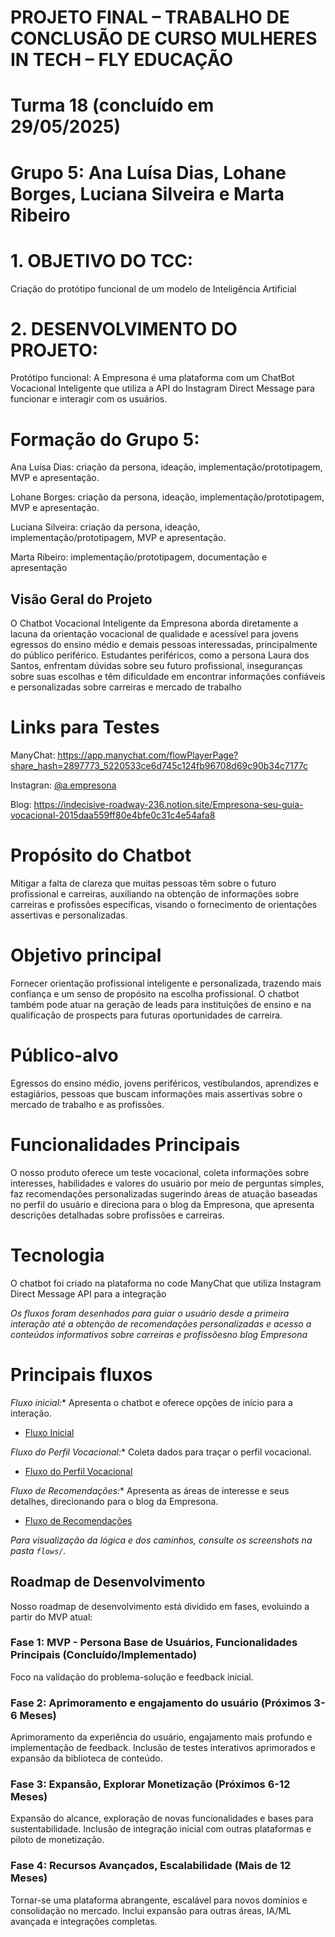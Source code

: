 # PROJETO FINAL – TRABALHO DE CONCLUSÃO DE CURSO MULHERES IN TECH – FLY EDUCAÇÃO
# Turma 18 (concluído em 29/05/2025)
# Grupo 5: Ana Luísa Dias, Lohane Borges, Luciana Silveira e Marta Ribeiro

# 1. OBJETIVO DO TCC: 
Criação do protótipo funcional de um modelo de Inteligência Artificial

# 2. DESENVOLVIMENTO DO PROJETO:
Protótipo funcional: A Empresona é uma plataforma com um ChatBot Vocacional Inteligente que utiliza a API do Instagram Direct Message para funcionar e interagir com os usuários.

# Formação do Grupo 5:
Ana Luísa Dias: criação da persona, ideação, implementação/prototipagem, MVP e apresentação.

Lohane Borges: criação da persona, ideação, implementação/prototipagem, MVP e apresentação.

Luciana Silveira: criação da persona, ideação, implementação/prototipagem, MVP e apresentação.

Marta Ribeiro: implementação/prototipagem, documentação e apresentação

## Visão Geral do Projeto
O Chatbot Vocacional Inteligente da Empresona aborda diretamente a lacuna da orientação vocacional de qualidade e acessível para jovens egressos do ensino médio e 
demais pessoas interessadas, principalmente do público periférico. Estudantes periféricos, como a persona Laura dos Santos, enfrentam dúvidas sobre seu futuro 
profissional, inseguranças sobre suas escolhas e têm dificuldade em encontrar informações confiáveis e personalizadas sobre carreiras e mercado de trabalho

# Links para Testes
ManyChat: https://app.manychat.com/flowPlayerPage?share_hash=2897773_5220533ce6d745c124fb96708d69c90b34c7177c

Instagran: [@a.empresona](https://www.instagram.com/a.empresona/)

Blog: https://indecisive-roadway-236.notion.site/Empresona-seu-guia-vocacional-2015daa559ff80e4bfe0c31c4e54afa8 

# Propósito do Chatbot
Mitigar a falta de clareza que muitas pessoas têm sobre o futuro profissional e carreiras, auxiliando na obtenção de informações sobre carreiras e profissões específicas, 
visando o fornecimento de orientações assertivas e personalizadas.

# Objetivo principal 
Fornecer orientação profissional inteligente e personalizada, trazendo mais confiança e um senso de propósito na escolha profissional. O chatbot também pode atuar 
na geração de leads para instituições de ensino e na qualificação de prospects para futuras oportunidades de carreira.

# Público-alvo
Egressos do ensino médio, jovens periféricos, vestibulandos, aprendizes e estagiários, pessoas que buscam informações mais assertivas sobre o mercado de trabalho e as profissões.

# Funcionalidades Principais
O nosso produto oferece um teste vocacional, coleta informações sobre interesses, habilidades e valores do usuário por meio de perguntas simples, 
faz recomendações personalizadas sugerindo áreas de atuação baseadas no perfil do usuário e direciona para o blog da Empresona, que apresenta descrições detalhadas sobre profissões e carreiras. 

# Tecnologia
O chatbot foi criado na plataforma no code ManyChat que utiliza Instagram Direct Message API para a integração

*Os fluxos foram desenhados para guiar o usuário desde a primeira interação até a obtenção de recomendações personalizadas e acesso a conteúdos informativos 
sobre carreiras e profissõesno blog Empresona* 


# Principais fluxos  
*Fluxo inicial:** Apresenta o chatbot e oferece opções de início para a interação.
* [Fluxo Inicial](flows/Fluxo_Inicial.png)

*Fluxo do Perfil Vocacional:** Coleta dados para traçar o perfil vocacional.
* [Fluxo do Perfil Vocacional](flows/Fluxo_Perfil_Vocacional.png)
  
*Fluxo de Recomendações:** Apresenta as áreas de interesse e seus detalhes, direcionando para o blog da Empresona.
* [Fluxo de Recomendações](flows/Fluxo_Recomendação_Perfil.png)

*Para visualização da lógica e dos caminhos, consulte os screenshots na pasta `flows/`.*


## Roadmap de Desenvolvimento

Nosso roadmap de desenvolvimento está dividido em fases, evoluindo a partir do MVP atual:

### Fase 1: MVP - Persona Base de Usuários, Funcionalidades Principais  (Concluído/Implementado)
Foco na validação do problema-solução e feedback inicial.

### Fase 2: Aprimoramento e engajamento do usuário (Próximos 3-6 Meses)
Aprimoramento da experiência do usuário, engajamento mais profundo e implementação de feedback. Inclusão de testes interativos aprimorados e expansão da biblioteca de conteúdo.

### Fase 3: Expansão, Explorar Monetização (Próximos 6-12 Meses)
Expansão do alcance, exploração de novas funcionalidades e bases para sustentabilidade. Inclusão de integração inicial com outras plataformas e piloto de monetização.

### Fase 4: Recursos Avançados, Escalabilidade (Mais de 12 Meses)
Tornar-se uma plataforma abrangente, escalável para novos domínios e consolidação no mercado. Inclui expansão para outras áreas, IA/ML avançada e integrações completas.



